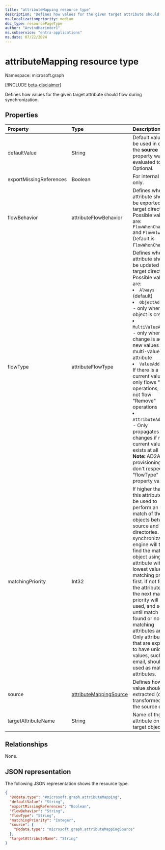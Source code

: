 ```yaml
---
title: "attributeMapping resource type"
description: "Defines how values for the given target attribute should flow during synchronization."
ms.localizationpriority: medium
doc_type: resourcePageType
author: "ArvindHarinder1"
ms.subservice: "entra-applications"
ms.date: 07/22/2024
---
```


# attributeMapping resource type

Namespace: microsoft.graph

[!INCLUDE [beta-disclaimer](../../includes/beta-disclaimer.md)]

Defines how values for the given target attribute should flow during synchronization.

## Properties

| Property                  | Type                      | Description    |
|:--------------------------|:--------------------------|:---------------|
|defaultValue               | String                    |Default value to be used in case the **source** property was evaluated to `null`. Optional.|
|exportMissingReferences    |Boolean                     |For internal use only.|
|flowBehavior               |attributeFlowBehavior      |Defines when this attribute should be exported to the target directory. Possible values are: `FlowWhenChanged` and `FlowAlways`. Default is `FlowWhenChanged`. |
|flowType                   |attributeFlowType          |Defines when this attribute should be updated in the target directory. Possible values are: <br/><li>`Always` (default) <br/><li>`ObjectAddOnly` - only when new object is created <br/><li> `MultiValueAddOnly` - only when the change is adding new values to a multi-valued attribute <br/><li> `ValueAddOnly` - If there is a current value, only flows "Add" operations; will not flow "Remove" operations  <br/><li> `AttributeAddOnly` - Only propagates changes if no current value exists at all <br> **Note:** AD2AAD provisioning jobs don't respect the "flowType" property value.|
|matchingPriority           |Int32                      |If higher than 0, this attribute will be used to perform an initial match of the objects between source and target directories. The synchronization engine will try to find the matching object using attribute with lowest value of matching priority first. If not found, the attribute with the next matching priority will be used, and so on a until match is found or no more matching attributes are left. Only attributes that are expected to have unique values, such as email, should be used as matching attributes.|
|source                     |[attributeMappingSource](synchronization-attributemappingsource.md)     | Defines how a value should be extracted (or transformed) from the source object. |
|targetAttributeName        |String                     |Name of the attribute on the target object. |

## Relationships
None.

## JSON representation

The following JSON representation shows the resource type.

<!-- {
  "blockType": "resource",
  "@odata.type": "microsoft.graph.attributeMapping"
}
-->
``` json
{
  "@odata.type": "#microsoft.graph.attributeMapping",
  "defaultValue": "String",
  "exportMissingReferences": "Boolean",
  "flowBehavior": "String",
  "flowType": "String",
  "matchingPriority": "Integer",
  "source": {
    "@odata.type": "microsoft.graph.attributeMappingSource"
  },
  "targetAttributeName": "String"
}
```

<!-- uuid: 8fcb5dbc-d5aa-4681-8e31-b001d5168d79
2015-10-25 14:57:30 UTC -->
<!--
{
  "type": "#page.annotation",
  "description": "attributeMapping resource",
  "keywords": "",
  "section": "documentation",
  "tocPath": "",
  "suppressions": []
}
-->


